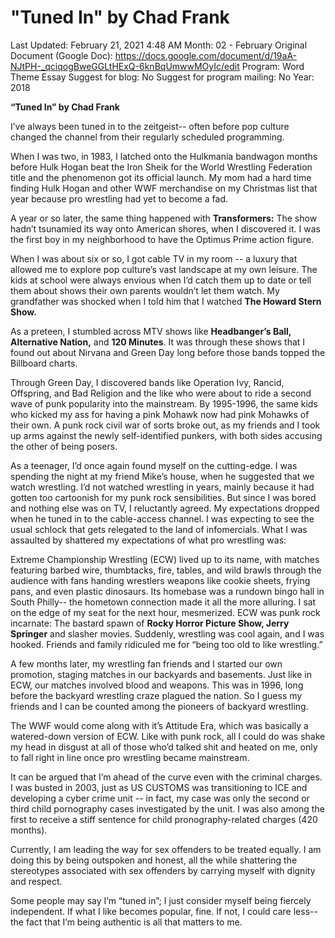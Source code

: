 # "Tuned In" by Chad Frank

Last Updated: February 21, 2021 4:48 AM
Month: 02 - February
Original Document (Google Doc): https://docs.google.com/document/d/19aA-NJtPH-_qciqogBweGGLtHExQ-6knBqUmwwMOyIc/edit
Program: Word Theme Essay
Suggest for blog: No
Suggest for program mailing: No
Year: 2018

**“Tuned In” by Chad Frank**

I’ve always been tuned in to the zeitgeist-- often before pop culture changed the channel from their regularly scheduled programming.

When I was two, in 1983, I latched onto the Hulkmania bandwagon months before Hulk Hogan beat the Iron Sheik for the World Wrestling Federation title and the phenomenon got its official launch. My mom had a hard time finding Hulk Hogan and other WWF merchandise on my Christmas list that year because pro wrestling had yet to become a fad.

A year or so later, the same thing happened with **Transformers:** The show hadn’t tsunamied its way onto American shores, when I discovered it. I was the first boy in my neighborhood to have the Optimus Prime action figure.

When I was about six or so, I got cable TV in my room -- a luxury that allowed me to explore pop culture’s vast landscape at my own leisure. The kids at school were always envious when I’d catch them up to date or tell them about shows their own parents wouldn’t let them watch. My grandfather was shocked when I told him that I watched **The Howard Stern Show.**

As a preteen, I stumbled across MTV shows like **Headbanger’s Ball, Alternative Nation,** and **120 Minutes**. It was through these shows that I found out about Nirvana and Green Day long before those bands topped the Billboard charts.

Through Green Day, I discovered bands like Operation Ivy, Rancid, Offspring, and Bad Religion and the like who were about to ride a second wave of punk popularity into the mainstream. By 1995-1996, the same kids who kicked my ass for having a pink Mohawk now had pink Mohawks of their own. A punk rock civil war of sorts broke out, as my friends and I took up arms against the newly self-identified punkers, with both sides accusing the other of being posers.

As a teenager, I’d once again found myself on the cutting-edge. I was spending the night at my friend Mike’s house, when he suggested that we watch wrestling. I’d not watched wrestling in years, mainly because it had gotten too cartoonish for my punk rock sensibilities. But since I was bored and nothing else was on TV, I reluctantly agreed. My expectations dropped when he tuned in to the cable-access channel. I was expecting to see the usual schlock that gets relegated to the land of infomercials. What I was assaulted by shattered my expectations of what pro wrestling was:

Extreme Championship Wrestling (ECW) lived up to its name, with matches featuring barbed wire, thumbtacks, fire, tables, and wild brawls through the audience with fans handing wrestlers weapons like cookie sheets, frying pans, and even plastic dinosaurs. Its homebase was a rundown bingo hall in South Philly-- the hometown connection made it all the more alluring. I sat on the edge of my seat for the next hour, mesmerized. ECW was punk rock incarnate: The bastard spawn of **Rocky Horror Picture Show, Jerry Springer** and slasher movies. Suddenly, wrestling was cool again, and I was hooked. Friends and family ridiculed me for “being too old to like wrestling.”

A few months later, my wrestling fan friends and I started our own promotion, staging matches in our backyards and basements. Just like in ECW, our matches involved blood and weapons. This was in 1996, long before the backyard wrestling craze plagued the nation. So I guess my friends and I can be counted among the pioneers of backyard wrestling.

The WWF would come along with it’s Attitude Era, which was basically a watered-down version of ECW. Like with punk rock, all I could do was shake my head in disgust at all of those who’d talked shit and heated on me, only to fall right in line once pro wrestling became mainstream.

It can be argued that I’m ahead of the curve even with the criminal charges. I was busted in 2003, just as US CUSTOMS was transitioning to ICE and developing a cyber crime unit -- in fact, my case was only the second or third child pornography cases investigated by the unit. I was also among the first to receive a stiff sentence for child pronography-related charges (420 months).

Currently, I am leading the way for sex offenders to be treated equally. I am doing this by being outspoken and honest, all the while shattering the stereotypes associated with sex offenders by carrying myself with dignity and respect.

Some people may say I’m “tuned in”; I just consider myself being fiercely independent. If what I like becomes popular, fine. If not, I could care less-- the fact that I’m being authentic is all that matters to me.